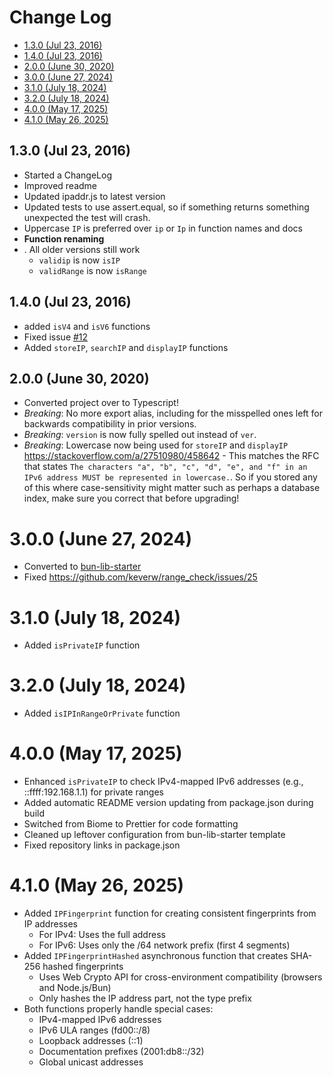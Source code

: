 # Change Log

- [1.3.0 (Jul 23, 2016)](#130-jul-23-2016)
- [1.4.0 (Jul 23, 2016)](#140-jul-23-2016)
- [2.0.0 (June 30, 2020)](#200-june-30-2020)
- [3.0.0 (June 27, 2024)](#300-june-27-2024)
- [3.1.0 (July 18, 2024)](#310-july-18-2024)
- [3.2.0 (July 18, 2024)](#320-july-18-2024)
- [4.0.0 (May 17, 2025)](#400-may-17-2025)
- [4.1.0 (May 26, 2025)](#410-may-26-2025)

## 1.3.0 (Jul 23, 2016)

- Started a ChangeLog
- Improved readme
- Updated ipaddr.js to latest version
- Updated tests to use assert.equal, so if something returns something unexpected the test will crash.
- Uppercase `IP` is preferred over `ip` or `Ip` in function names and docs
- **Function renaming**
- . All older versions still work
  - `validip` is now `isIP`
  - `validRange` is now `isRange`

## 1.4.0 (Jul 23, 2016)

- added `isV4` and `isV6` functions
- Fixed issue [#12](https://github.com/keverw/range_check/issues/12)
- Added `storeIP`, `searchIP` and `displayIP` functions

## 2.0.0 (June 30, 2020)

- Converted project over to Typescript!
- _Breaking_: No more export alias, including for the misspelled ones left for backwards compatibility in prior versions.
- _Breaking_: `version` is now fully spelled out instead of `ver`.
- _Breaking_: Lowercase now being used for `storeIP` and `displayIP` https://stackoverflow.com/a/27510980/458642 - This matches the RFC that states `The characters "a", "b", "c", "d", "e", and "f" in an IPv6 address MUST be represented in lowercase.`. So if you stored any of this where case-sensitivity might matter such as perhaps a database index, make sure you correct that before upgrading!

# 3.0.0 (June 27, 2024)

- Converted to [bun-lib-starter](https://github.com/maxam2017/bun-lib-starter/tree/main)
- Fixed https://github.com/keverw/range_check/issues/25

# 3.1.0 (July 18, 2024)

- Added `isPrivateIP` function

# 3.2.0 (July 18, 2024)

- Added `isIPInRangeOrPrivate` function

# 4.0.0 (May 17, 2025)

- Enhanced `isPrivateIP` to check IPv4-mapped IPv6 addresses (e.g., ::ffff:192.168.1.1) for private ranges
- Added automatic README version updating from package.json during build
- Switched from Biome to Prettier for code formatting
- Cleaned up leftover configuration from bun-lib-starter template
- Fixed repository links in package.json

# 4.1.0 (May 26, 2025)

- Added `IPFingerprint` function for creating consistent fingerprints from IP addresses
  - For IPv4: Uses the full address
  - For IPv6: Uses only the /64 network prefix (first 4 segments)
- Added `IPFingerprintHashed` asynchronous function that creates SHA-256 hashed fingerprints
  - Uses Web Crypto API for cross-environment compatibility (browsers and Node.js/Bun)
  - Only hashes the IP address part, not the type prefix
- Both functions properly handle special cases:
  - IPv4-mapped IPv6 addresses
  - IPv6 ULA ranges (fd00::/8)
  - Loopback addresses (::1)
  - Documentation prefixes (2001:db8::/32)
  - Global unicast addresses
